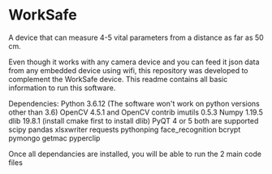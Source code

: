 # WorkSafe
A device that can measure 4-5 vital parameters from a distance as far as 50 cm. 

Even though it works with any camera device and you can feed it json data from any embedded device using wifi, this repository was developed to complement the WorkSafe device. This readme contains all basic information to run this software.

Dependencies:
Python 3.6.12 (The software won't work on python versions other than 3.6)
OpenCV 4.5.1 and OpenCV contrib
imutils 0.5.3
Numpy 1.19.5
dlib 19.8.1 (install cmake first to install dlib)
PyQT 4 or 5 both are supported
scipy
pandas
xlsxwriter
requests
pythonping
face_recognition
bcrypt
pymongo
getmac
pyperclip

Once all dependancies are installed, you will be able to run the 2 main code files
